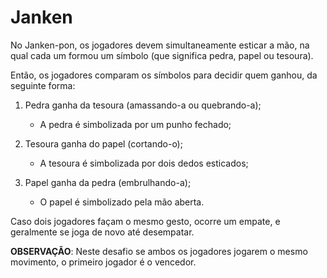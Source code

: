 # Janken

No Janken-pon, os jogadores devem simultaneamente esticar a mão, na qual cada um formou um símbolo (que significa pedra, papel ou tesoura).

Então, os jogadores comparam os símbolos para decidir quem ganhou, da seguinte forma:

 1. Pedra ganha da tesoura (amassando-a ou quebrando-a);
    - A pedra é simbolizada por um punho fechado;

 2. Tesoura ganha do papel (cortando-o); 
    - A tesoura é simbolizada por dois dedos esticados;

 3. Papel ganha da pedra (embrulhando-a);
    - O papel é simbolizado pela mão aberta.


Caso dois jogadores façam o mesmo gesto, ocorre um empate, e geralmente se joga de novo até desempatar.

**OBSERVAÇÃO**: Neste desafio se ambos os jogadores jogarem o mesmo movimento, o primeiro jogador é o vencedor.